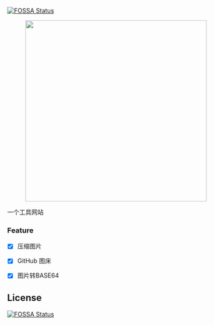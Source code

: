 [![FOSSA Status](https://app.fossa.com/api/projects/git%2Bgithub.com%2Finnocces%2Fgeneral-tools.svg?type=shield)](https://app.fossa.com/projects/git%2Bgithub.com%2Finnocces%2Fgeneral-tools?ref=badge_shield)

<div align="center">
  <img width="420" src="https://cdn.jsdelivr.net/gh/innocces/DrawingBed/2021-9-12/1631376432067-general-logo.png" />
</div>

一个工具网站

### Feature
- [x] 压缩图片
- [x] GitHub 图床
- [x] 图片转BASE64


## License
[![FOSSA Status](https://app.fossa.com/api/projects/git%2Bgithub.com%2Finnocces%2Fgeneral-tools.svg?type=large)](https://app.fossa.com/projects/git%2Bgithub.com%2Finnocces%2Fgeneral-tools?ref=badge_large)
